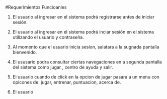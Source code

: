 #Requerimientos Funcioanles
1. El usuario al ingresar en el sistema podrá registrarse antes de iniciar sesión.
2. El usuario al ingresar en el sistema podrá inciar sesión en el sistema utilizando el usuario y contraseña. 
3. Al momento que el usuario inicia sesion, salatara a la sugnada pantalla bienvenido. 

4. El ususario podra consultar ciertas navegaciones en a segunda pantalla del sistema como jugar , centro de ayuda y salir. 

5. El usuario cuando de click en la opcion de jugar pasara a un menu con opicones de: jugar, entrenar, puntuacion, acerca de. 

6. El usuario 
 